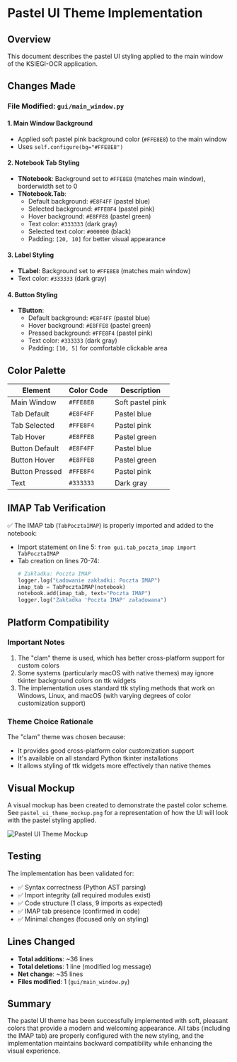 # Pastel UI Theme Implementation

## Overview
This document describes the pastel UI styling applied to the main window of the KSIEGI-OCR application.

## Changes Made

### File Modified: `gui/main_window.py`

#### 1. Main Window Background
- Applied soft pastel pink background color (`#FFE8E8`) to the main window
- Uses `self.configure(bg="#FFE8E8")`

#### 2. Notebook Tab Styling
- **TNotebook**: Background set to `#FFE8E8` (matches main window), borderwidth set to 0
- **TNotebook.Tab**:
  - Default background: `#E8F4FF` (pastel blue)
  - Selected background: `#FFE8F4` (pastel pink)
  - Hover background: `#E8FFE8` (pastel green)
  - Text color: `#333333` (dark gray)
  - Selected text color: `#000000` (black)
  - Padding: `[20, 10]` for better visual appearance

#### 3. Label Styling
- **TLabel**: Background set to `#FFE8E8` (matches main window)
- Text color: `#333333` (dark gray)

#### 4. Button Styling
- **TButton**:
  - Default background: `#E8F4FF` (pastel blue)
  - Hover background: `#E8FFE8` (pastel green)
  - Pressed background: `#FFE8F4` (pastel pink)
  - Text color: `#333333` (dark gray)
  - Padding: `[10, 5]` for comfortable clickable area

## Color Palette

| Element | Color Code | Description |
|---------|-----------|-------------|
| Main Window | `#FFE8E8` | Soft pastel pink |
| Tab Default | `#E8F4FF` | Pastel blue |
| Tab Selected | `#FFE8F4` | Pastel pink |
| Tab Hover | `#E8FFE8` | Pastel green |
| Button Default | `#E8F4FF` | Pastel blue |
| Button Hover | `#E8FFE8` | Pastel green |
| Button Pressed | `#FFE8F4` | Pastel pink |
| Text | `#333333` | Dark gray |

## IMAP Tab Verification

✅ The IMAP tab (`TabPocztaIMAP`) is properly imported and added to the notebook:
- Import statement on line 5: `from gui.tab_poczta_imap import TabPocztaIMAP`
- Tab creation on lines 70-74:
  ```python
  # Zakładka: Poczta IMAP
  logger.log("Ładowanie zakładki: Poczta IMAP")
  imap_tab = TabPocztaIMAP(notebook)
  notebook.add(imap_tab, text="Poczta IMAP")
  logger.log("Zakładka 'Poczta IMAP' załadowana")
  ```

## Platform Compatibility

### Important Notes
1. The "clam" theme is used, which has better cross-platform support for custom colors
2. Some systems (particularly macOS with native themes) may ignore tkinter background colors on ttk widgets
3. The implementation uses standard ttk styling methods that work on Windows, Linux, and macOS (with varying degrees of color customization support)

### Theme Choice Rationale
The "clam" theme was chosen because:
- It provides good cross-platform color customization support
- It's available on all standard Python tkinter installations
- It allows styling of ttk widgets more effectively than native themes

## Visual Mockup

A visual mockup has been created to demonstrate the pastel color scheme. See `pastel_ui_theme_mockup.png` for a representation of how the UI will look with the pastel styling applied.

![Pastel UI Theme Mockup](https://github.com/user-attachments/assets/75b0531f-d274-4c11-950d-ab0875de2bcc)

## Testing

The implementation has been validated for:
- ✅ Syntax correctness (Python AST parsing)
- ✅ Import integrity (all required modules exist)
- ✅ Code structure (1 class, 9 imports as expected)
- ✅ IMAP tab presence (confirmed in code)
- ✅ Minimal changes (focused only on styling)

## Lines Changed
- **Total additions**: ~36 lines
- **Total deletions**: 1 line (modified log message)
- **Net change**: ~35 lines
- **Files modified**: 1 (`gui/main_window.py`)

## Summary
The pastel UI theme has been successfully implemented with soft, pleasant colors that provide a modern and welcoming appearance. All tabs (including the IMAP tab) are properly configured with the new styling, and the implementation maintains backward compatibility while enhancing the visual experience.
